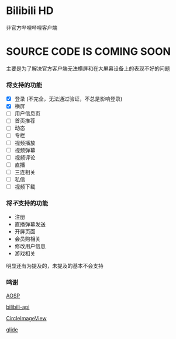 # Bilibili HD
非官方哔哩哔哩客户端

# SOURCE CODE IS COMING SOON

主要是为了解决官方客户端无法横屏和在大屏幕设备上的表现不好的问题

### 将支持的功能
- [x] 登录 (不完全，无法通过验证，不总是影响登录)
- [x] 横屏
- [ ] 用户信息页
- [ ] 首页推荐
- [ ] 动态
- [ ] 专栏
- [ ] 视频播放
- [ ] 视频弹幕
- [ ] 视频评论
- [ ] 直播
- [ ] 三连相关
- [ ] 私信
- [ ] 视频下载

### 将***不***支持的功能
- 注册
- 直播弹幕发送
- 开屏页面
- 会员购相关
- 修改用户信息
- 游戏相关

明显还有为提及的，未提及的基本不会支持

### 鸣谢
[AOSP](https://source.android.com)

[bilibili-api](https://github.com/czp3009/bilibili-api)

[CircleImageView](https://github.com/hdodenhof/CircleImageView)

[glide](https://bumptech.github.io/glide/)
